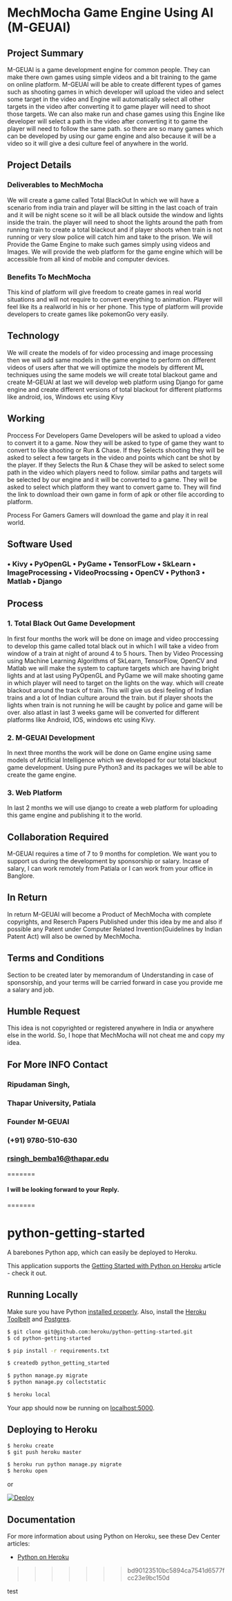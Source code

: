 # MechMocha Game Engine Using AI (M-GEUAI)


## Project Summary
M-GEUAI is a game development engine for common people. They can make there own games using simple videos and a bit training to the game on online platform. M-GEUAI will be able to create different types of games such as shooting games in which developer will upload the video and select some target in the video and Engine will automatically select all other targets in the video after converting it to game  player will need to shoot those targets. We can also make run and chase games using this Engine like developer will select a path in the video after converting it to game the player will need to follow the same path. so there are so many games which can be developed by using our game engine and also because it will be a video so it will give a desi culture feel of anywhere in the world.


## Project Details

### Deliverables to MechMocha
We will create a game called Total BlackOut In which we will have a scenario from india train and player will be sitting in the last coach of train and it will be night scene so it will be all black outside the window and lights inside the train. the player will need to shoot the lights around the path from running train to create a total blackout and if player shoots when train is not running or very slow police will catch him and take to the prison.
We will Provide the Game Engine to make such games simply using videos and Images. 
We will provide the web platform for the game engine which will be accessible from all kind of mobile and computer devices.

### Benefits To MechMocha
This kind of platform will give freedom to create games in real world situations and will not require to convert everything to animation.
Player will feel like its a realworld in his or her phone.
This type of platform will provide developers to create games like pokemonGo very easily.


## Technology
We will create the models of for video processing and image processing then we will add same models in the game engine to perform on different videos of users after that we will optimize the models by different ML techniques using the same models we will create total blackout game and create M-GEUAI at last we will develop web platform using Django for game engine and create different versions of total blackout for different platforms like android, ios, Windows etc using Kivy


## Working
Proccess For Developers
Game Developers will be asked to upload a video to convert it to a game.
Now they will be asked to type of game they want to convert to like shooting or Run & Chase.
If they Selects shooting they will be asked to select a few targets in the video and points which cant be shot by the player.
If they Selects the Run & Chase they will be asked to select some path in the video which players need to follow.
similar paths and targets will be selected by our engine and it will be converted to a game.
They will be asked to select which platform they want to convert game to.
They will find the link to download their own game in form of apk or other file according to platform.

Process For Gamers
Gamers will download the game and play it in real world.


## Software Used

### • Kivy • PyOpenGL •	PyGame • TensorFLow • SkLearn •	ImageProcessing • VideoProcssing • OpenCV •	Python3 • Matlab • Django


## Process

### 1. Total Black Out Game Development
In first four months the work will be done on image and video proccessing to develop this game called total black out in which I will take a video from window of a train at night of around 4 to 5 hours. Then by Video Processing using Machine Learning Algorithms of SkLearn, TensorFlow, OpenCV and Matlab we will make the system to capture targets which are having bright lights and at last using PyOpenGL and PyGame we will make shooting game in which player will need to target on the lights on the way. which will create blackout around the track of train. This will give us desi feeling of Indian trains and a lot of Indian culture around the train. but if player shoots the lights when train is not running he will be caught by police and game will be over. also atlast in last 3 weeks game will be converted for different platforms like Android, IOS, windows etc using Kivy.

### 2. M-GEUAI Development
In next three months the work will be done on Game engine using same models of Artificial Intelligence which we developed for our total blackout game development. Using pure Python3 and its packages we will be able to create the game engine.

### 3. Web Platform
In last 2 months we will use django to create a web platform for uploading this game engine and publishing it to the world.


## Collaboration Required
M-GEUAI requires a time of 7 to 9 months for completion. We want you to support us during the development by sponsorship or salary. Incase of salary, I can work remotely from Patiala or I can work from your office in Banglore.


## In Return
In return M-GEUAI will become a Product of MechMocha with complete copyrights, and Reserch Papers Published under this idea by me and also if possible any Patent under Computer Related Invention(Guidelines by Indian Patent Act) will also be owned by MechMocha.


## Terms and Conditions
Section to be created later by memorandum of Understanding in case of sponsorship, and your terms will be carried forward in case you provide me a salary and job.


## Humble Request
This idea is not copyrighted or registered anywhere in India or anywhere else in the world. So, I hope that MechMocha will not cheat me and copy my idea.


## For More INFO Contact
### Ripudaman Singh,
### Thapar University, Patiala
### Founder M-GEUAI
### (+91) 9780-510-630
### rsingh_bemba16@thapar.edu

=======

#### I will be looking forward to your Reply.

=======





# python-getting-started

A barebones Python app, which can easily be deployed to Heroku.

This application supports the [Getting Started with Python on Heroku](https://devcenter.heroku.com/articles/getting-started-with-python) article - check it out.


## Running Locally

Make sure you have Python [installed properly](http://install.python-guide.org).  Also, install the [Heroku Toolbelt](https://toolbelt.heroku.com/) and [Postgres](https://devcenter.heroku.com/articles/heroku-postgresql#local-setup).

```sh
$ git clone git@github.com:heroku/python-getting-started.git
$ cd python-getting-started

$ pip install -r requirements.txt

$ createdb python_getting_started

$ python manage.py migrate
$ python manage.py collectstatic

$ heroku local
```

Your app should now be running on [localhost:5000](http://localhost:5000/).


## Deploying to Heroku

```sh
$ heroku create
$ git push heroku master

$ heroku run python manage.py migrate
$ heroku open
```
or

[![Deploy](https://www.herokucdn.com/deploy/button.png)](https://heroku.com/deploy)


## Documentation

For more information about using Python on Heroku, see these Dev Center articles:

- [Python on Heroku](https://devcenter.heroku.com/categories/python)
>>>>>>> bd90123510bc5894ca7541d6577fcc23e9bc150d

test
